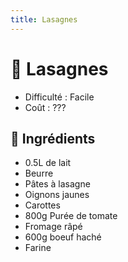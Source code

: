 ```yaml
---
title: Lasagnes
---
```


# 🧄 Lasagnes

- Difficulté : Facile
- Coût : ???

## 🥄 Ingrédients

- 0.5L de lait
- Beurre
- Pâtes à lasagne
- Oignons jaunes
- Carottes
- 800g Purée de tomate
- Fromage râpé
- 600g boeuf haché
- Farine